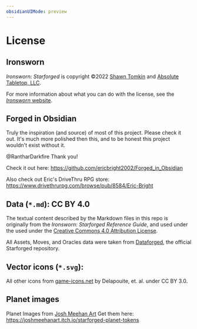 ```yaml
---
obsidianUIMode: preview
---
```

# License

## Ironsworn

*Ironsworn: Starforged* is copyright ©2022 [Shawn Tomkin](https://www.ironswornrpg.com/) and [Absolute Tabletop, LLC](https://absolutetabletop.com/).

For more information about what you can do with the license, see the [*Ironsworn* website](https://www.ironswornrpg.com/licensing).

## Forged in Obsidian

Truly the inspiration (and source) of most of this project.  Please check it out.  It's much more polished then this, and to be honest this project wouldn't exist without it.

@RantharDarkfire Thank you!

Check it out here:  https://github.com/ericbright2002/Forged_in_Obsidian

Also check out Eric's DriveThru RPG store: https://www.drivethrurpg.com/browse/pub/8584/Eric-Bright

## Data (`*.md`): CC BY 4.0

The textual content described by the Markdown files in this repo is originally from the *Ironsworn: Starforged Reference Guide*, and used under the used under the [Creative Commons 4.0 Attribution License](https://creativecommons.org/licenses/by/4.0/).

All Assets, Moves, and Oracles data were taken from [Dataforged](https://github.com/rsek/dataforged), the official Starforged repository. 

## Vector icons (`*.svg`):

All other icons from [game-icons.net](https://game-icons.net) by Delapouite, et. al. under CC BY 3.0.

## Planet images

Planet Images from [Josh Meehan Art](https://joshmeehanart.com/) 
Get them here: https://joshmeehanart.itch.io/starforged-planet-tokens



